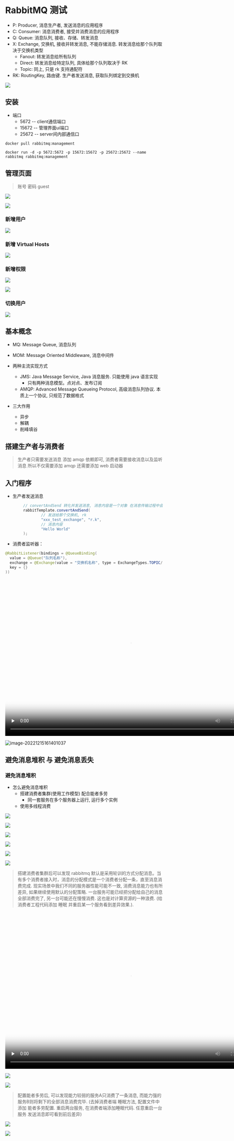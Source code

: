 # RabbitMQ 测试

* P: Producer, 消息生产者, 发送消息的应用程序
* C: Consumer: 消息消费者, 接受并消费消息的应用程序
* Q: Queue: 消息队列, 接收、存储、转发消息
* X: Exchange, 交换机, 接收并转发消息, 不能存储消息. 转发消息给那个队列取决于交换机类型
  * Fanout: 转发消息给所有队列
  * Direct: 转发消息给特定队列, 具体给那个队列取决于 RK
  * Topic: 同上, 只是 rk 支持通配符
* RK: RoutingKey, 路由键. 生产者发送消息, 获取队列绑定到交换机

![](https://oss.yiki.tech/oss/202212141644699.png)

## 安装

* 端口
    * 5672 -- client通信端口
    * 15672 -- 管理界面ui端口
    * 25672 -- server间内部通信口

```shell
docker pull rabbitmq:management

docker run -d -p 5672:5672 -p 15672:15672 -p 25672:25672 --name rabbitmq rabbitmq:management
```

## 管理页面

> 账号 密码 guest

![](https://oss.yiki.tech/oss/202212141644883.png)

![](https://oss.yiki.tech/oss/202212141645361.png)

### 新增用户

![](https://oss.yiki.tech/oss/202212141645221.png)

### 新增 Virtual Hosts

![](https://oss.yiki.tech/oss/202212141645929.png)

### 新增权限

![](https://oss.yiki.tech/oss/202212141645452.png)

![](https://oss.yiki.tech/oss/202212141645393.png)

### 切换用户

![](https://oss.yiki.tech/oss/202212141645672.png)

## 基本概念

* MQ: Message Queue, 消息队列
* MOM: Message Oriented Middleware, 消息中间件
* 两种主流实现方式
  * JMS: Java Message Service, Java 消息服务. 只能使用 java 语言实现
    * 只有两种消息模型。点对点、发布订阅
  * AMQP: Advanced Message Queueing Protocol, 高级消息队列协议. 本质上一个协议, 只规范了数据格式

* 三大作用
  * 异步
  * 解耦
  * 削峰填谷

## 搭建生产者与消费者

> 生产者只需要发送消息 添加 amqp 依赖即可, 消费者需要接收消息以及监听消息 所以不仅需要添加 amqp 还需要添加 web 启动器

## 入门程序

* 生产者发送消息

```java
        // convertAndSend 转化并发送消息, 消息内容是一个对象 在消息传输过程中会转化成二进制的形式发送(需要先声明交换机 启动消费者工程)
        rabbitTemplate.convertAndSend(
                // 发送给那个交换机, rk
                "xxx_test_exchange", "r.k",
                // 消息内容
                "Hello World"
        );
```

* 消费者监听器：

```java
@RabbitListener(bindings = @QueueBinding(
  value = @Queue("队列名称"),
  exchange = @Exchange(value = "交换机名称", type = ExchangeTypes.TOPIC/DIRECT/FANOUT),
  key = {}
))
```



<div>
  <!-- mp4格式 -->
  <video id="video" controls="" width="800" height="500" preload="none" poster="封面">
        <source id="mp4" src="https://oss.yiki.tech/oss/202212151611274.mp4" type="video/mp4">
  </videos>
</div>

![image-20221215161401037](https://oss.yiki.tech/oss/202212151615770.png)

## 避免消息堆积 与 避免消息丢失

### 避免消息堆积

* 怎么避免消息堆积
  * 搭建消费者集群(使用工作模型) 配合能者多劳
    * 同一套服务在多个服务器上运行, 运行多个实例
  * 使用多线程消费

![](https://oss.yiki.tech/oss/202212151621727.png)

![](https://oss.yiki.tech/oss/202212151624549.png)

![](https://oss.yiki.tech/oss/202212151625575.png)

![](https://oss.yiki.tech/oss/202212151626047.png)

![](https://oss.yiki.tech/oss/202212151633009.png)

![](https://oss.yiki.tech/oss/202212151633268.png)

> 搭建消费者集群后可以发现 rabbitmq 默认是采用轮训的方式分配消息。当有多个消费者接入时，消息的分配模式是一个消费者分配一条，直至消息消费完成.
> 现实场景中我们不同的服务器性能可能不一致, 消费消息能力也有所差异, 如果继续使用默认的分配策略. 一台服务可能已经把分配给自己的消息全部消费完了, 另一台可能还在慢慢消费. 这也是对计算资源的一种浪费.
> (给消费者工程代码添加 睡眠 并重启某一个服务看到差异效果.). 

<div>
  <!-- mp4格式 -->
  <video id="video" controls="" width="800" height="500" preload="none" poster="封面">
        <source id="mp4" src="https://oss.yiki.tech/oss/202212151640202.mp4" type="video/mp4">
  </videos>
</div>

![](https://oss.yiki.tech/oss/202212151644693.png)

![](https://oss.yiki.tech/oss/202212151644469.png)

> 配置能者多劳后, 可以发现能力较弱的服务A只消费了一条消息, 而能力强的服务B则将剩下的全部消息消费完毕.
> (去掉消费者端 睡眠方法, 配置文件中添加 能者多劳配置. 重启两台服务, 在消费者端添加睡眠代码. 任意重启一台服务 发送消息即可看到前后差异)

![](https://oss.yiki.tech/oss/202212151646497.png)

![](https://oss.yiki.tech/oss/202212151647913.png)
